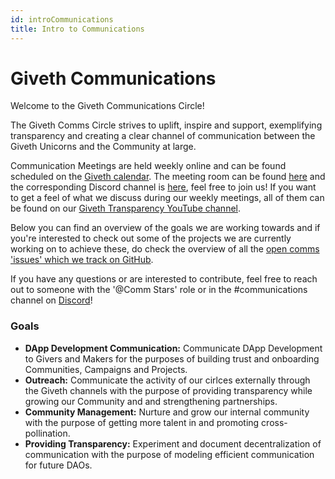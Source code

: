 ```yaml
---
id: introCommunications
title: Intro to Communications
---
```


# **Giveth Communications**


Welcome to the Giveth Communications Circle!

The Giveth Comms Circle strives to uplift, inspire and support, exemplifying transparency and creating a clear channel of communication between the Giveth Unicorns and the Community at large.

Communication Meetings are held weekly online and can be found scheduled on the [Giveth calendar](https://calendar.google.com/calendar/embed?src=givethdotio%40gmail.com&ctz=America%2FCosta_Rica). The meeting room can be found [here](https://breakout.interspace.chat/Giveth-Communications) and the corresponding Discord channel is [here](https://discord.gg/RM5fT3Sp45), feel free to join us! If you want to get a feel of what we discuss during our weekly meetings, all of them can be found on our [Giveth Transparency YouTube channel](https://www.youtube.com/channel/UCdqmP4axeI1hNmX20aZsOwg).

Below you can find an overview of the goals we are working towards and if you're interested to check out some of the projects we are currently working on to achieve these, do check the overview of all the [open comms 'issues' which we track on GitHub](https://github.com/Giveth/giveth-planning/issues).

If you have any questions or are interested to contribute, feel free to reach out to someone with the '@Comm Stars' role or in the #communications channel on [Discord](https://discord.gg/gdjfRzvqXU)!

### Goals

* **DApp Development Communication:** Communicate DApp Development to Givers and Makers for the purposes of building trust and onboarding Communities, Campaigns and Projects.
* **Outreach:** Communicate the activity of our cirlces externally through the Giveth channels with the purpose of providing transparency while growing our Community and and strengthening partnerships.
* **Community Management:** Nurture and grow our internal community with the purpose of getting more talent in and promoting cross-pollination.
* **Providing Transparency:** Experiment and document decentralization of communication with the purpose of modeling efficient communication for future DAOs.
